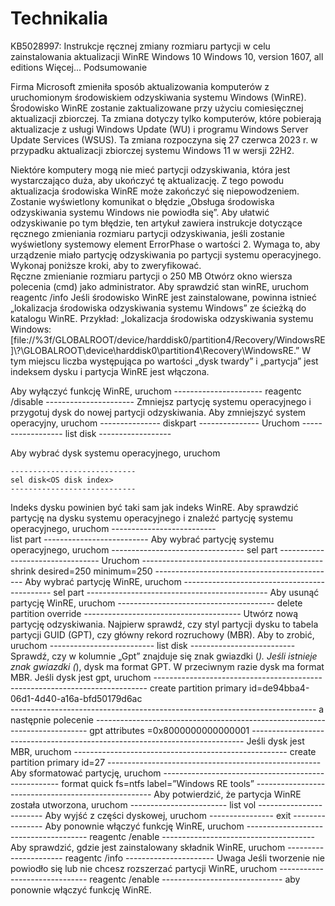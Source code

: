 # Technikalia

KB5028997: Instrukcje ręcznej zmiany rozmiaru partycji w celu zainstalowania aktualizacji WinRE
Windows 10 Windows 10, version 1607, all editions Więcej...
Podsumowanie

Firma Microsoft zmieniła sposób aktualizowania komputerów z uruchomionym środowiskiem odzyskiwania systemu Windows (WinRE). Środowisko WinRE zostanie zaktualizowane przy użyciu comiesięcznej aktualizacji zbiorczej. Ta zmiana dotyczy tylko komputerów, które pobierają aktualizacje z usługi Windows Update (WU) i programu Windows Server Update Services (WSUS). Ta zmiana rozpoczyna się 27 czerwca 2023 r. w przypadku aktualizacji zbiorczej systemu Windows 11 w wersji 22H2.  

Niektóre komputery mogą nie mieć partycji odzyskiwania, która jest wystarczająco duża, aby ukończyć tę aktualizację. Z tego powodu aktualizacja środowiska WinRE może zakończyć się niepowodzeniem. Zostanie wyświetlony komunikat o błędzie „Obsługa środowiska odzyskiwania systemu Windows nie powiodła się”. Aby ułatwić odzyskiwanie po tym błędzie, ten artykuł zawiera instrukcje dotyczące ręcznego zmieniania rozmiaru partycji odzyskiwania, jeśli zostanie wyświetlony systemowy element ErrorPhase o wartości 2. Wymaga to, aby urządzenie miało partycję odzyskiwania po partycji systemu operacyjnego. Wykonaj poniższe kroki, aby to zweryfikować.    
Ręczne zmienianie rozmiaru partycji o 250 MB
Otwórz okno wiersza polecenia (cmd) jako administrator.
Aby sprawdzić stan winRE, uruchom 
reagentc /info
Jeśli środowisko WinRE jest zainstalowane, powinna istnieć „lokalizacja środowiska odzyskiwania systemu Windows” ze ścieżką do katalogu WinRE. Przykład: „lokalizacja środowiska odzyskiwania systemu Windows: [file://%3f/GLOBALROOT/device/harddisk0/partition4/Recovery/WindowsRE]\\?\GLOBALROOT\device\harddisk0\partition4\Recovery\WindowsRE.” W tym miejscu liczba występująca po wartości „dysk twardy” i „partycja” jest indeksem dysku i partycja WinRE jest włączona.

Aby wyłączyć funkcję WinRE, uruchom 
	----------------------
	reagentc /disable
	----------------------
Zmniejsz partycję systemu operacyjnego i przygotuj dysk do nowej partycji odzyskiwania.
Aby zmniejszyć system operacyjny, uruchom 
	---------------
	diskpart
	---------------
Uruchom 
	------------------
	list disk
	------------------

Aby wybrać dysk systemu operacyjnego, uruchom 

	----------------------------
	sel disk<OS disk index>		
	----------------------------
Indeks dysku powinien być taki sam jak indeks WinRE.
Aby sprawdzić partycję na dysku systemu operacyjnego i znaleźć partycję systemu operacyjnego, uruchom 
	--------------------------      
	list part
	--------------------------
Aby wybrać partycję systemu operacyjnego, uruchom 
	---------------------------------
	sel part<OS partition index>
	---------------------------------
Uruchom 
	---------------------------------------------
	shrink desired=250 minimum=250
	---------------------------------------------
Aby wybrać partycję WinRE, uruchom 
	---------------------------------------------
	sel part<WinRE partition index>
	---------------------------------------------
Aby usunąć partycję WinRE, uruchom 
	---------------------------------------
	delete partition override
	---------------------------------------
Utwórz nową partycję odzyskiwania.
Najpierw sprawdź, czy styl partycji dysku to tabela partycji GUID (GPT), czy główny rekord rozruchowy (MBR).  Aby to zrobić, uruchom 
	--------------------------
	list disk 
	--------------------------
Sprawdź, czy w kolumnie „Gpt” znajduje się znak gwiazdki (*).  Jeśli istnieje znak gwiazdki (*), dysk ma format GPT. W przeciwnym razie dysk ma format MBR.
Jeśli dysk jest gpt, uruchom 
	----------------------------------------------------------------------------
	create partition primary id=de94bba4-06d1-4d40-a16a-bfd50179d6ac 	
	----------------------------------------------------------------------------
a następnie polecenie 
 	----------------------------------------------------------------------------
	gpt attributes =0x8000000000000001
	----------------------------------------------------------------------------
 Jeśli dysk jest MBR, uruchom 
	-----------------------------------------------------
	create partition primary id=27
	-----------------------------------------------------
Aby sformatować partycję, uruchom
	----------------------------------------------------
	format quick fs=ntfs label=”Windows RE tools”
	----------------------------------------------------
Aby potwierdzić, że partycja WinRE została utworzona, uruchom 
	------------------------
	list vol
	------------------------
Aby wyjść z części dyskowej, uruchom 
	----------------
	exit
	----------------
Aby ponownie włączyć funkcję WinRE, uruchom 
	--------------------------------------
	reagentc /enable
	--------------------------------------
Aby sprawdzić, gdzie jest zainstalowany składnik WinRE, uruchom 
	----------------------
	reagentc /info
	----------------------
Uwaga Jeśli tworzenie nie powiodło się lub nie chcesz rozszerzać partycji WinRE, uruchom 
	------------------------------
	reagentc /enable
	------------------------------
aby ponownie włączyć funkcję WinRE.
